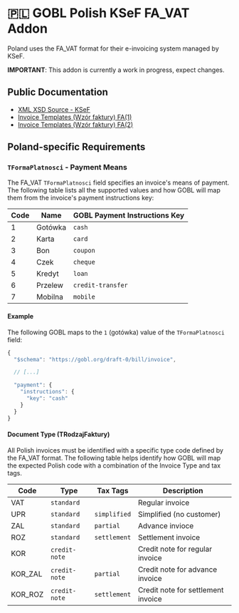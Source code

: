 # 🇵🇱 GOBL Polish KSeF FA_VAT Addon

Poland uses the FA_VAT format for their e-invoicing system managed by KSeF.

**IMPORTANT**: This addon is currently a work in progress, expect changes.

## Public Documentation

- [XML XSD Source - KSeF](https://www.podatki.gov.pl/e-deklaracje/dokumentacja-it/struktury-dokumentow-xml/#ksef)
- [Invoice Templates (Wzór faktury) FA(1)](http://crd.gov.pl/wzor/2021/11/29/11089/)
- [Invoice Templates (Wzór faktury) FA(2)](http://crd.gov.pl/wzor/2023/06/29/12648/)

## Poland-specific Requirements

### `TFormaPlatnosci` - Payment Means

The FA_VAT `TFormaPlatnosci` field specifies an invoice's means of payment. The following table lists all the supported values and how GOBL will map them from the invoice's payment instructions key:

| Code | Name    | GOBL Payment Instructions Key |
| ---- | ------- | ----------------------------- |
| 1    | Gotówka | `cash`                        |
| 2    | Karta   | `card`                        |
| 3    | Bon     | `coupon`                      |
| 4    | Czek    | `cheque`                      |
| 5    | Kredyt  | `loan`                        |
| 6    | Przelew | `credit-transfer`             |
| 7    | Mobilna | `mobile`                      |

#### Example

The following GOBL maps to the `1` (gotówka) value of the `TFormaPlatnosci` field:

```js
{
  "$schema": "https://gobl.org/draft-0/bill/invoice",

  // [...]

  "payment": {
    "instructions": {
      "key": "cash"
    }
  }
}
```

#### Document Type (TRodzajFaktury)

All Polish invoices must be identified with a specific type code defined by the FA_VAT format. The following table helps identify how GOBL will map the expected Polish code with a combination of the Invoice Type and tax tags.

| Code    | Type          | Tax Tags     | Description                        |
| ------- | ------------- | ------------ | ---------------------------------- |
| VAT     | `standard`    |              | Regular invoice                    |
| UPR     | `standard`    | `simplified` | Simplified (no customer)           |
| ZAL     | `standard`    | `partial`    | Advance invioce                    |
| ROZ     | `standard`    | `settlement` | Settlement invoice                 |
| KOR     | `credit-note` |              | Credit note for regular invoice    |
| KOR_ZAL | `credit-note` | `partial`    | Credit note for advance invoice    |
| KOR_ROZ | `credit-note` | `settlement` | Credit note for settlement invoice |
